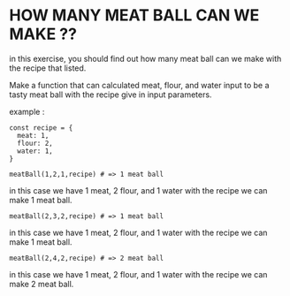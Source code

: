 # HOW MANY MEAT BALL CAN WE MAKE ??

in this exercise, you should find out how many meat ball can we make with the recipe that listed.

Make a function that can calculated meat, flour, and water input to be a tasty meat ball with the recipe give in input parameters.

example : 

```
const recipe = {
  meat: 1,
  flour: 2,
  water: 1,
}
```

```
meatBall(1,2,1,recipe) # => 1 meat ball
```
in this case we have 1 meat, 2 flour, and 1 water with the recipe we can make 1 meat ball.

```
meatBall(2,3,2,recipe) # => 1 meat ball
```
in this case we have 1 meat, 2 flour, and 1 water with the recipe we can make 1 meat ball.

```
meatBall(2,4,2,recipe) # => 2 meat ball
```
in this case we have 1 meat, 2 flour, and 1 water with the recipe we can make 2 meat ball.